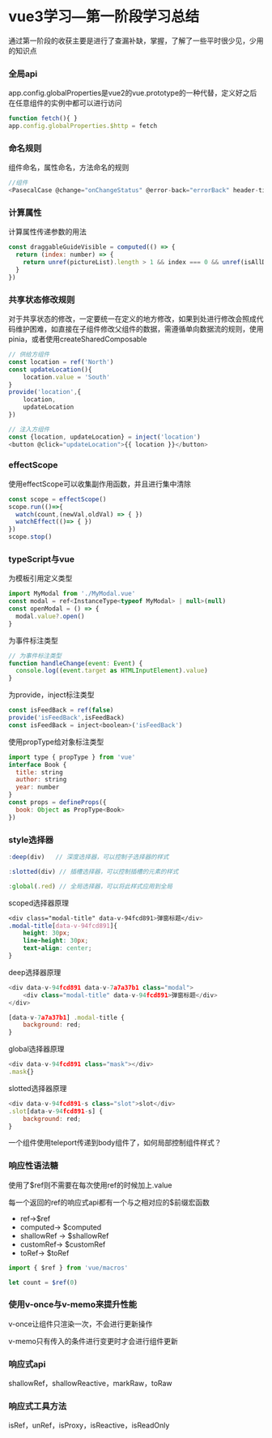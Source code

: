 # vue3学习—第一阶段学习总结

通过第一阶段的收获主要是进行了查漏补缺，掌握，了解了一些平时很少见，少用的知识点

### 全局api

app.config.globalProperties是vue2的vue.prototype的一种代替，定义好之后在任意组件的实例中都可以进行访问

```javascript
function fetch(){ }
app.config.globalProperties.$http = fetch
```

### 命名规则

组件命名，属性命名，方法命名的规则

```javascript
//组件
<PasecalCase @change="onChangeStatus" @error-back="errorBack" header-title="组件遵循帕斯卡命名，属性遵循驼峰命名"/>
```

### 计算属性

计算属性传递参数的用法

```javascript
const draggableGuideVisible = computed(() => {
  return (index: number) => {
    return unref(pictureList).length > 1 && index === 0 && unref(isAllDone)
  }
})
```

### 共享状态修改规则

对于共享状态的修改，一定要统一在定义的地方修改，如果到处进行修改会照成代码维护困难，如直接在子组件修改父组件的数据，需遵循单向数据流的规则，使用pinia，或者使用createSharedComposable

```javascript
// 供给方组件
const location = ref('North')
const updateLocation(){
    location.value = 'South'
}
provide('location',{
    location,
    updateLocation
})

// 注入方组件
const {location, updateLocation} = inject('location')
<button @click="updateLocation">{{ location }}</button>

```

### effectScope

使用effectScope可以收集副作用函数，并且进行集中清除

```javascript
const scope = effectScope()
scope.run(()=>{
  watch(count,(newVal,oldVal) => { })
  watchEffect(()=> { })    
})
scope.stop()
```

### typeScript与vue

为模板引用定义类型

```javascript
import MyModal from './MyModal.vue'
const modal = ref<InstanceType<typeof MyModal> | null>(null)
const openModal = () => {
  modal.value?.open()
}
```

为事件标注类型

```javascript
// 为事件标注类型
function handleChange(event: Event) {
  console.log((event.target as HTMLInputElement).value)
}
```

为provide，inject标注类型

```javascript
const isFeedBack = ref(false)
provide('isFeedBack',isFeedBack)
const isFeedBack = inject<boolean>('isFeedBack')
```

使用propType给对象标注类型

```javascript
import type { propType } from 'vue'
interface Book {
  title: string
  author: string
  year: number
}
const props = defineProps({
  book: Object as PropType<Book>
})
```

### style选择器

```javascript
:deep(div)   // 深度选择器，可以控制子选择器的样式

:slotted(div) // 插槽选择器，可以控制插槽的元素的样式

:global(.red) // 全局选择器，可以将此样式应用到全局
```

scoped选择器原理

```css
<div class="modal-title" data-v-94fcd891>弹窗标题</div>
.modal-title[data-v-94fcd891]{
    height: 30px;
    line-height: 30px;
    text-align: center;
}
```

deep选择器原理

```javascript
<div data-v-94fcd891 data-v-7a7a37b1 class="modal">
    <div class="modal-title" data-v-94fcd891>弹窗标题</div>
</div>

[data-v-7a7a37b1] .modal-title {
    background: red;
}
```

global选择器原理

```javascript
<div data-v-94fcd891 class="mask"></div>
.mask{}
```

slotted选择器原理

```javascript
<div data-v-94fcd891-s class="slot">slot</div>
.slot[data-v-94fcd891-s] {
    background: red;
}
```

一个组件使用teleport传递到body组件了，如何局部控制组件样式？

### 响应性语法糖

使用了$ref则不需要在每次使用ref的时候加上.value

每一个返回的ref的响应式api都有一个与之相对应的$前缀宏函数

- ref->$ref
- computed-> $computed
- shallowRef -> $shallowRef
- customRef-> $customRef
- toRef-> $toRef

```javascript
import { $ref } from 'vue/macros'

let count = $ref(0)
```

### 使用v-once与v-memo来提升性能

v-once让组件只渲染一次，不会进行更新操作

v-memo只有传入的条件进行变更时才会进行组件更新

### 响应式api

shallowRef，shallowReactive，markRaw，toRaw

### 响应式工具方法

isRef，unRef，isProxy，isReactive，isReadOnly